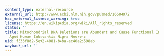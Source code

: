 ```yaml
---
content_type: external-resource
external_url: http://www.ncbi.nlm.nih.gov/pubmed/16604072
has_external_license_warning: true
license: https://en.wikipedia.org/wiki/All_rights_reserved
status: ''
title: Mitochondrial DNA Deletions are Abundant and Cause Functional Impairment in
  Aged Human Substantia Nigra Neurons
uid: f333f8d2-5e92-4081-b4ba-ac40a2d598ab
wayback_url: ''
---
```

